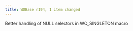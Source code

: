 ```yaml
---
title: WOBase r194, 1 item changed
---
```


Better handling of NULL selectors in WO\_SINGLETON macro

